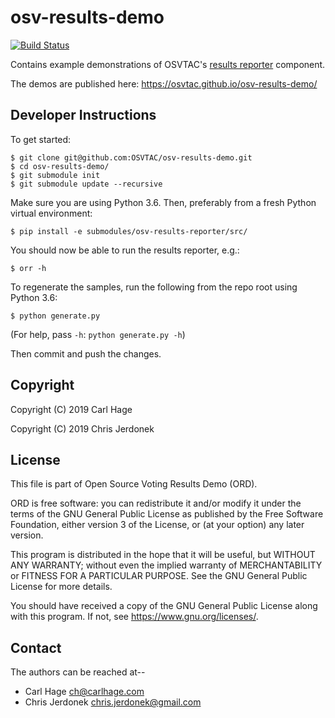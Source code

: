 # osv-results-demo

[![Build Status](https://travis-ci.org/OSVTAC/osv-results-demo.svg?branch=master)](https://travis-ci.org/OSVTAC/osv-results-demo)

Contains example demonstrations of OSVTAC's
[results reporter](https://github.com/OSVTAC/osv-results-reporter) component.

The demos are published here: https://osvtac.github.io/osv-results-demo/

## Developer Instructions

To get started:

```
$ git clone git@github.com:OSVTAC/osv-results-demo.git
$ cd osv-results-demo/
$ git submodule init
$ git submodule update --recursive
```

Make sure you are using Python 3.6.  Then, preferably from a fresh
Python virtual environment:

```
$ pip install -e submodules/osv-results-reporter/src/
```

You should now be able to run the results reporter, e.g.:

```
$ orr -h
```

To regenerate the samples, run the following from the repo root using
Python 3.6:

```
$ python generate.py
```

(For help, pass `-h`: `python generate.py -h`)

Then commit and push the changes.


## Copyright

Copyright (C) 2019  Carl Hage

Copyright (C) 2019  Chris Jerdonek


## License

This file is part of Open Source Voting Results Demo (ORD).

ORD is free software: you can redistribute it and/or modify
it under the terms of the GNU General Public License as published by
the Free Software Foundation, either version 3 of the License, or
(at your option) any later version.

This program is distributed in the hope that it will be useful,
but WITHOUT ANY WARRANTY; without even the implied warranty of
MERCHANTABILITY or FITNESS FOR A PARTICULAR PURPOSE.  See the
GNU General Public License for more details.

You should have received a copy of the GNU General Public License
along with this program.  If not, see <https://www.gnu.org/licenses/>.


## Contact

The authors can be reached at--

* Carl Hage <ch@carlhage.com>
* Chris Jerdonek <chris.jerdonek@gmail.com>
